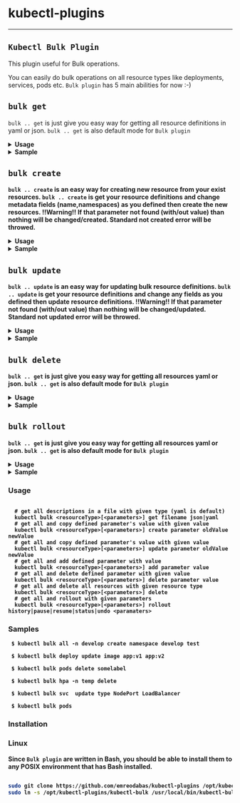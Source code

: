 
# kubectl-plugins
---
## `Kubectl Bulk Plugin`

This plugin useful for Bulk operations.

You can easily do bulk operations on all resource types like deployments, services, pods etc.
`Bulk plugin` has 5 main abilities for now :-)
 
 ##   **`bulk get`**  
`bulk .. get` is just give you easy way for getting all resource definitions in yaml or json.
`bulk .. get` is also default mode for `Bulk plugin`

 <details>
 <summary><b>Usage<b></summary>
<p>
 
 ``` 
  # get all resource definitions in yaml (default format) format 
  kubectl bulk <resourceType> [<parameters>]
  # get all resource definitions in json format  
  kubectl bulk <resourceType> [<parameters>] get json
  # get all resource definitions in to a file with json format  
  kubectl bulk <resourceType> [<parameters>] get filename json  
 ``` 
  </p>
</details> 
<details>
  <summary><b>Sample<b></summary>
<p>
 
  ``` 
$ kubectl bulk deploy -n test 
apiVersion: v1
items:
- apiVersion: extensions/v1beta1
  kind: Deployment
  name: sample-app
  ...
apiVersion: v1
items:
- apiVersion: extensions/v1beta1
  kind: Deployment
  name: another-sample-app
...
 
$ kubectl bulk service get file json
All definitions will be written in file.json

 ```
 </p>
</details> 

 ##   **`bulk create`**  
`bulk .. create` is an easy way for creating new resource from your exist resources.
`bulk .. create` is get your resource definitions and change metadata fields (name,namespaces) as you defined then create the new resources.
 !!Warning!! If that parameter not found (with/out value) than nothing will be changed/created. Standard not created error will be throwed.
  
 <details>
 <summary><b>Usage<b></summary>
<p>
 
 ``` 
# get all definitions and create resources with definitions that parameterName fields changed has oldValue with newValue
  kubectl bulk <resourceType>[<parameters>] create parameterName oldValue newValue
# get all definitions and create resources with definitions that parameterName fields removed and added with newValue
  kubectl bulk <resourceType>[<parameters>] create parameterName newValue  
 ``` 
  </p>
</details> 
<details>
  <summary><b>Sample<b></summary>
<p>
 
  ``` 
$ kubectl bulk deploy -n test create namespace test staging 
creating new resource with changing namespace: test to namespace: staging for all  deploy
deployment.extensions/sample-app created
deployment.extensions/another-sample-app created

$ kubectl bulk service create name service1 service2


 ```
 </p>
</details> 

 ##   **`bulk update`**  
`bulk .. update` is an easy way for updating bulk resource definitions.
`bulk .. update` is get your resource definitions and change any fields as you defined then update resource definitions.
 !!Warning!! If that parameter not found (with/out value) than nothing will be changed/updated. Standard not updated error will be throwed.

 <details>
 <summary><b>Usage<b></summary>
<p>
 
 ``` 
 # get all definitions and update resources with definitions that parameterName fields changed has oldValue with newValue
  kubectl bulk <resourceType>[<parameters>] update parameterName oldValue newValue
# get all definitions and update resources with definitions that parameterName fields removed and added with newValue
  kubectl bulk <resourceType>[<parameters>] update parameterName newValue  
 ``` 
  </p>
</details> 
<details>
  <summary><b>Sample<b></summary>
<p>
 
  ``` 
$ kubectl bulk deploy -n test 
apiVersion: v1
items:
- apiVersion: extensions/v1beta1
  kind: Deployment
  name: sample-app
  ...
apiVersion: v1
items:
- apiVersion: extensions/v1beta1
  kind: Deployment
  name: another-sample-app
...
 
$ kubectl bulk service get file json
All descriptions will be written in file.json

 ```
 </p>
</details> 

 ##   **`bulk delete`**  
`bulk .. get` is just give you easy way for getting all resources yaml or json.
`bulk .. get` is also default mode for `Bulk plugin`

 <details>
 <summary><b>Usage<b></summary>
<p>
 
 ``` 
  # get all resource description in yaml (default format) format 
  kubectl bulk <resourceType> [<parameters>]
  # get all resource description in json format  
  kubectl bulk <resourceType> [<parameters>] get json
  # get all resource description in to a file with json format  
  kubectl bulk <resourceType> [<parameters>] get filename json  
 ``` 
  </p>
</details> 
<details>
  <summary><b>Sample<b></summary>
<p>
 
  ``` 
$ kubectl bulk deploy -n test 
apiVersion: v1
items:
- apiVersion: extensions/v1beta1
  kind: Deployment
  name: sample-app
  ...
apiVersion: v1
items:
- apiVersion: extensions/v1beta1
  kind: Deployment
  name: another-sample-app
...
 
$ kubectl bulk service get file json
All descriptions will be written in file.json

 ```
 </p>
</details> 

 ##   **`bulk rollout`**  
`bulk .. get` is just give you easy way for getting all resources yaml or json.
`bulk .. get` is also default mode for `Bulk plugin`

 <details>
 <summary><b>Usage<b></summary>
<p>
 
 ``` 
  # get all resource description in yaml (default format) format 
  kubectl bulk <resourceType> [<parameters>]
  # get all resource description in json format  
  kubectl bulk <resourceType> [<parameters>] get json
  # get all resource description in to a file with json format  
  kubectl bulk <resourceType> [<parameters>] get filename json  
 ``` 
  </p>
</details> 
<details>
  <summary><b>Sample<b></summary>
<p>
 
  ``` 
$ kubectl bulk deploy -n test 
apiVersion: v1
items:
- apiVersion: extensions/v1beta1
  kind: Deployment
  name: sample-app
  ...
apiVersion: v1
items:
- apiVersion: extensions/v1beta1
  kind: Deployment
  name: another-sample-app
...
 
$ kubectl bulk service get file json
All descriptions will be written in file.json

 ```
 </p>
</details> 
 




### Usage 

```

  # get all descriptions in a file with given type (yaml is default)
  kubectl bulk <resourceType>[<parameters>] get filename json|yaml
  # get all and copy defined parameter's value with given value
  kubectl bulk <resourceType>[<parameters>] create parameter oldValue newValue
  # get all and copy defined parameter's value with given value
  kubectl bulk <resourceType>[<parameters>] update parameter oldValue newValue
  # get all and add defined parameter with value
  kubectl bulk <resourceType>[<parameters>] add parameter value
  # get all and delete defined parameter with given value
  kubectl bulk <resourceType>[<parameters>] delete parameter value
  # get all and delete all resources with given resource type
  kubectl bulk <resourceType>[<parameters>] delete
  # get all and rollout with given parameters
  kubectl bulk <resourceType>[<parameters>] rollout history|pause|resume|status|undo <paramaters>
``` 
### Samples

```   
 $ kubectl bulk all -n develop create namespace develop test
 
 $ kubectl bulk deploy update image app:v1 app:v2
 
 $ kubectl bulk pods delete somelabel 
 
 $ kubectl bulk hpa -n temp delete 
 
 $ kubectl bulk svc  update type NodePort LoadBalancer
 
 $ kubectl bulk pods 

```

### Installation 


### Linux

Since `Bulk plugin` are written in Bash, you should be able to install
them to any POSIX environment that has Bash installed.

``` bash

sudo git clone https://github.com/emreodabas/kubectl-plugins /opt/kubectl-plugins
sudo ln -s /opt/kubectl-plugins/kubectl-bulk /usr/local/bin/kubectl-bulk

```
